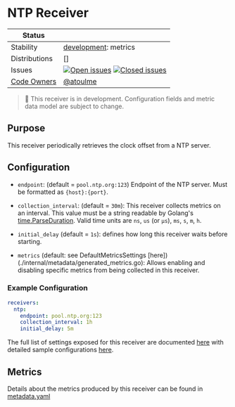 # NTP Receiver

<!-- status autogenerated section -->
| Status        |           |
| ------------- |-----------|
| Stability     | [development]: metrics   |
| Distributions | [] |
| Issues        | [![Open issues](https://img.shields.io/github/issues-search/open-telemetry/opentelemetry-collector-contrib?query=is%3Aissue%20is%3Aopen%20label%3Areceiver%2Fntp%20&label=open&color=orange&logo=opentelemetry)](https://github.com/GlancingMind/opentelemetry-collector-contrib/issues?q=is%3Aopen+is%3Aissue+label%3Areceiver%2Fntp) [![Closed issues](https://img.shields.io/github/issues-search/open-telemetry/opentelemetry-collector-contrib?query=is%3Aissue%20is%3Aclosed%20label%3Areceiver%2Fntp%20&label=closed&color=blue&logo=opentelemetry)](https://github.com/GlancingMind/opentelemetry-collector-contrib/issues?q=is%3Aclosed+is%3Aissue+label%3Areceiver%2Fntp) |
| [Code Owners](https://github.com/GlancingMind/opentelemetry-collector-contrib/blob/main/CONTRIBUTING.md#becoming-a-code-owner)    | [@atoulme](https://www.github.com/atoulme) |

[development]: https://github.com/GlancingMind/opentelemetry-collector#development
<!-- end autogenerated section -->

> :construction: This receiver is in development. Configuration fields and metric data model are subject to change.

## Purpose

This receiver periodically retrieves the clock offset from a NTP server.

## Configuration

- `endpoint`: (default = `pool.ntp.org:123`) Endpoint of the NTP server. Must be formatted as `{host}:{port}`. 

- `collection_interval`: (default = `30m`): This receiver collects metrics on an interval. This value must be a string readable by Golang's [time.ParseDuration](https://pkg.go.dev/time#ParseDuration). Valid time units are `ns`, `us` (or `µs`), `ms`, `s`, `m`, `h`.

- `initial_delay` (default = `1s`): defines how long this receiver waits before starting.

- `metrics` (default: see DefaultMetricsSettings [here])(./internal/metadata/generated_metrics.go): Allows enabling and disabling specific metrics from being collected in this receiver.

### Example Configuration

```yaml
receivers:
  ntp:
    endpoint: pool.ntp.org:123
    collection_interval: 1h
    initial_delay: 5m
```

The full list of settings exposed for this receiver are documented [here](./config.go) with detailed sample configurations [here](./internal/metadata/testdata/config.yaml).

## Metrics

Details about the metrics produced by this receiver can be found in [metadata.yaml](./metadata.yaml)

